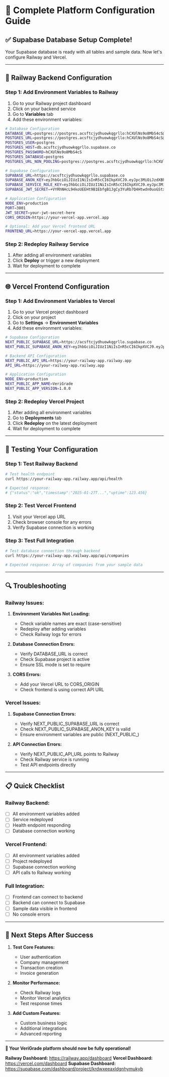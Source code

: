 # 🚀 Complete Platform Configuration Guide

## ✅ **Supabase Database Setup Complete!**

Your Supabase database is ready with all tables and sample data. Now let's configure Railway and Vercel.

---

## 🔧 **Railway Backend Configuration**

### **Step 1: Add Environment Variables to Railway**

1. Go to your Railway project dashboard
2. Click on your backend service
3. Go to **Variables** tab
4. Add these environment variables:

```bash
# Database Configuration
DATABASE_URL=postgres://postgres.acsftcjydhuowkqgrllo:hCXUlNs9o8MbS4cS@aws-1-us-east-1.pooler.supabase.com:6543/postgres?sslmode=require&supa=base-pooler.x
POSTGRES_URL=postgres://postgres.acsftcjydhuowkqgrllo:hCXUlNs9o8MbS4cS@aws-1-us-east-1.pooler.supabase.com:6543/postgres?sslmode=require&supa=base-pooler.x
POSTGRES_USER=postgres
POSTGRES_HOST=db.acsftcjydhuowkqgrllo.supabase.co
POSTGRES_PASSWORD=hCXUlNs9o8MbS4cS
POSTGRES_DATABASE=postgres
POSTGRES_URL_NON_POOLING=postgres://postgres.acsftcjydhuowkqgrllo:hCXUlNs9o8MbS4cS@aws-1-us-east-1.pooler.supabase.com:5432/postgres?sslmode=require

# Supabase Configuration
SUPABASE_URL=https://acsftcjydhuowkqgrllo.supabase.co
SUPABASE_ANON_KEY=eyJhbGciOiJIUzI1NiIsInR5cCI6IkpXVCJ9.eyJpc3MiOiJzdXBhYmFzZSIsInJlZiI6ImFjc2Z0Y2p5ZGh1b3drcWdybGxvIiwicm9sZSI6ImFub24iLCJpYXQiOjE3NjE1MTM3NDUsImV4cCI6MjA3NzA4OTc0NX0.hBpnuWBJJh_Ob99yeRsCe6xSWBhw25vzrLnbrCCpj9Q
SUPABASE_SERVICE_ROLE_KEY=eyJhbGciOiJIUzI1NiIsInR5cCI6IkpXVCJ9.eyJpc3MiOiJzdXBhYmFzZSIsInJlZiI6ImFjc2Z0Y2p5ZGh1b3drcWdybGxvIiwicm9sZSI6InNlcnZpY2Vfcm9sZSIsImlhdCI6MTc2MTUxMzc0NSwiZXhwIjoyMDc3MDg5NzQ1fQ.nZdadhKFTYPjNbJ-P3udg_vkseC0XwvTDx1Hwb3QfQg
SUPABASE_JWT_SECRET=+VYRhNHcL94koUEEHt9B1EbfgB1JgCy3YuRb7Q4Htwdn0uoGStxmLQM3lUqFe0LfiC+9UXbIDAscWQghkI5hag==

# Application Configuration
NODE_ENV=production
PORT=3001
JWT_SECRET=your-jwt-secret-here
CORS_ORIGIN=https://your-vercel-app.vercel.app

# Optional: Add your Vercel frontend URL
FRONTEND_URL=https://your-vercel-app.vercel.app
```

### **Step 2: Redeploy Railway Service**

1. After adding all environment variables
2. Click **Deploy** or trigger a new deployment
3. Wait for deployment to complete

---

## 🌐 **Vercel Frontend Configuration**

### **Step 1: Add Environment Variables to Vercel**

1. Go to your Vercel project dashboard
2. Click on your project
3. Go to **Settings** → **Environment Variables**
4. Add these environment variables:

```bash
# Supabase Configuration
NEXT_PUBLIC_SUPABASE_URL=https://acsftcjydhuowkqgrllo.supabase.co
NEXT_PUBLIC_SUPABASE_ANON_KEY=eyJhbGciOiJIUzI1NiIsInR5cCI6IkpXVCJ9.eyJpc3MiOiJzdXBhYmFzZSIsInJlZiI6ImFjc2Z0Y2p5ZGh1b3drcWdybGxvIiwicm9sZSI6ImFub24iLCJpYXQiOjE3NjE1MTM3NDUsImV4cCI6MjA3NzA4OTc0NX0.hBpnuWBJJh_Ob99yeRsCe6xSWBhw25vzrLnbrCCpj9Q

# Backend API Configuration
NEXT_PUBLIC_API_URL=https://your-railway-app.railway.app
API_URL=https://your-railway-app.railway.app

# Application Configuration
NODE_ENV=production
NEXT_PUBLIC_APP_NAME=VeriGrade
NEXT_PUBLIC_APP_VERSION=1.0.0
```

### **Step 2: Redeploy Vercel Project**

1. After adding all environment variables
2. Go to **Deployments** tab
3. Click **Redeploy** on the latest deployment
4. Wait for deployment to complete

---

## 🧪 **Testing Your Configuration**

### **Step 1: Test Railway Backend**

```bash
# Test health endpoint
curl https://your-railway-app.railway.app/api/health

# Expected response:
# {"status":"ok","timestamp":"2025-01-27T...","uptime":123.456}
```

### **Step 2: Test Vercel Frontend**

1. Visit your Vercel app URL
2. Check browser console for any errors
3. Verify Supabase connection is working

### **Step 3: Test Full Integration**

```bash
# Test database connection through backend
curl https://your-railway-app.railway.app/api/companies

# Expected response: Array of companies from your sample data
```

---

## 🔍 **Troubleshooting**

### **Railway Issues:**

1. **Environment Variables Not Loading:**
   - Check variable names are exact (case-sensitive)
   - Redeploy after adding variables
   - Check Railway logs for errors

2. **Database Connection Errors:**
   - Verify DATABASE_URL is correct
   - Check Supabase project is active
   - Ensure SSL mode is set to require

3. **CORS Errors:**
   - Add your Vercel URL to CORS_ORIGIN
   - Check frontend is using correct API URL

### **Vercel Issues:**

1. **Supabase Connection Errors:**
   - Verify NEXT_PUBLIC_SUPABASE_URL is correct
   - Check NEXT_PUBLIC_SUPABASE_ANON_KEY is valid
   - Ensure environment variables are public (NEXT_PUBLIC_)

2. **API Connection Errors:**
   - Verify NEXT_PUBLIC_API_URL points to Railway
   - Check Railway service is running
   - Test API endpoints directly

---

## 📋 **Quick Checklist**

### **Railway Backend:**
- [ ] All environment variables added
- [ ] Service redeployed
- [ ] Health endpoint responding
- [ ] Database connection working

### **Vercel Frontend:**
- [ ] All environment variables added
- [ ] Project redeployed
- [ ] Supabase connection working
- [ ] API calls to Railway working

### **Full Integration:**
- [ ] Frontend can connect to backend
- [ ] Backend can connect to Supabase
- [ ] Sample data visible in frontend
- [ ] No console errors

---

## 🎯 **Next Steps After Success**

1. **Test Core Features:**
   - User authentication
   - Company management
   - Transaction creation
   - Invoice generation

2. **Monitor Performance:**
   - Check Railway logs
   - Monitor Vercel analytics
   - Test response times

3. **Add Custom Features:**
   - Custom business logic
   - Additional integrations
   - Advanced reporting

---

**🎉 Your VeriGrade platform should now be fully operational!**

**Railway Dashboard:** https://railway.app/dashboard
**Vercel Dashboard:** https://vercel.com/dashboard
**Supabase Dashboard:** https://supabase.com/dashboard/project/krdwxeeaxldgnhymukyb


